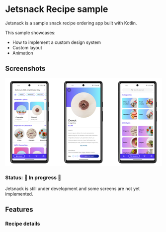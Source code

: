 # Jetsnack Recipe sample

Jetsnack is a sample snack recipe ordering app built with Kotlin.

This sample showcases:

* How to implement a custom design system
* Custom layout
* Animation

## Screenshots

<img src="screenshots/screenshots.png"/>

### Status: 🚧 In progress 🚧

Jetsnack is still under development and some screens are not yet implemented.

## Features

### Recipe details
